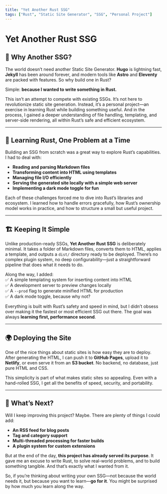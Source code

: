 ```yaml
---
title: "Yet Another Rust SSG"
tags: ["Rust", "Static Site Generator", "SSG", "Personal Project"]
---
```


# Yet Another Rust SSG  

## 🚀 Why Another SSG?  

The world doesn’t need another Static Site Generator. **Hugo** is lightning fast, **Jekyll** has been around forever, and modern tools like **Astro** and **Eleventy** are packed with features. So why build one in Rust?  

Simple: **because I wanted to write something in Rust.**  

This isn’t an attempt to compete with existing SSGs. It’s not here to revolutionize static site generation. Instead, it’s a personal project—an exercise in learning Rust while building something useful. And in the process, I gained a deeper understanding of file handling, templating, and server-side rendering, all within Rust’s safe and efficient ecosystem.  

---

## 🦀 Learning Rust, One Problem at a Time  

Building an SSG from scratch was a great way to explore Rust’s capabilities. I had to deal with:  

- **Reading and parsing Markdown files**  
- **Transforming content into HTML using templates**  
- **Managing file I/O efficiently**  
- **Serving the generated site locally with a simple web server**  
- **Implementing a dark mode toggle for fun**  

Each of these challenges forced me to dive into Rust’s libraries and ecosystem. I learned how to handle errors gracefully, how Rust’s ownership model works in practice, and how to structure a small but useful project.  

---

## 🏗️ Keeping It Simple  

Unlike production-ready SSGs, **Yet Another Rust SSG** is deliberately minimal. It takes a folder of Markdown files, converts them to HTML, applies a template, and outputs a `dist/` directory ready to be deployed. There’s no complex plugin system, no deep configurability—just a straightforward pipeline that does what it needs to do.  

Along the way, I added:  
✅ A simple templating system for inserting content into HTML  
✅ A development server to preview changes locally  
✅ A `--prod` flag to generate minified HTML for production  
✅ A dark mode toggle, because why not?  

Everything is built with Rust’s safety and speed in mind, but I didn’t obsess over making it the fastest or most efficient SSG out there. The goal was always **learning first, performance second**.  

---

## 🌍 Deploying the Site  

One of the nice things about static sites is how easy they are to deploy. After generating the HTML, I can push it to **GitHub Pages**, upload it to **Netlify**, or even serve it from an **S3 bucket**. No backend, no database, just pure HTML and CSS.  

This simplicity is part of what makes static sites so appealing. Even with a hand-rolled SSG, I get all the benefits of speed, security, and portability.  

---

## 🎯 What’s Next?  

Will I keep improving this project? Maybe. There are plenty of things I could add:  

- **An RSS feed for blog posts**  
- **Tag and category support**  
- **Multi-threaded processing for faster builds**  
- **A plugin system for custom extensions**  

But at the end of the day, **this project has already served its purpose**. It gave me an excuse to write Rust, to solve real-world problems, and to build something tangible. And that’s exactly what I wanted from it.  

So, if you’re thinking about writing your own SSG—not because the world needs it, but because you want to learn—**go for it**. You might be surprised by how much you learn along the way.  
